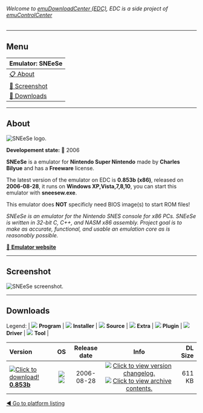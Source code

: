 ###### Welcome to [emuDownloadCenter (EDC)](https://github.com/PhoenixInteractiveNL/emuDownloadCenter/wiki/), EDC is a side project of [emuControlCenter](https://github.com/PhoenixInteractiveNL/emuControlCenter/wiki/)
***
## Menu
| **Emulator: SNEeSe** |
|:---------|
| [:clipboard: About](#about) |
| [:sunrise: Screenshot](#screenshot) |
| [:floppy_disk: Downloads](#downloads) |
***
## About
![](https://github.com/PhoenixInteractiveNL/emuDownloadCenter/wiki/images_emulator/sneese_logo_200.jpg "SNEeSe logo.")

**Developement state:** :red_circle: 2006

**SNEeSe** is a emulator for **Nintendo Super Nintendo** made by **Charles Bilyue** and has a **Freeware** license.

The latest version of the emulator on EDC is **0.853b (x86)**, released on **2006-08-28**, it runs on **Windows XP,Vista,7,8,10**, you can start this emulator with **sneesew.exe**.

This emulator does **NOT** specificly need BIOS image(s) to start ROM files!

_SNEeSe is an emulator for the Nintendo SNES console for x86 PCs. SNEeSe is written in 32-bit C, C++, and NASM x86 assembly. Project goal is to make as accurate, functional, and usable an emulation core as is reasonably possible._

[:link: **Emulator website**](http://sneese.sf.net/)
***
## Screenshot
![](https://raw.githubusercontent.com/PhoenixInteractiveNL/emuDownloadCenter/master/hooks/sneese/emulator_screen_01.jpg "SNEeSe screenshot.")
***
## Downloads
Legend: | 
![](https://raw.githubusercontent.com/wiki/PhoenixInteractiveNL/emuDownloadCenter/images_misc/icon_program_24.png) **Program** | 
![](https://raw.githubusercontent.com/wiki/PhoenixInteractiveNL/emuDownloadCenter/images_misc/icon_installer_24.png) **Installer** | 
![](https://raw.githubusercontent.com/wiki/PhoenixInteractiveNL/emuDownloadCenter/images_misc/icon_source_code_24.png) **Source** | 
![](https://raw.githubusercontent.com/wiki/PhoenixInteractiveNL/emuDownloadCenter/images_misc/icon_extra_24.png) **Extra** | 
![](https://raw.githubusercontent.com/wiki/PhoenixInteractiveNL/emuDownloadCenter/images_misc/icon_plugin_24.png) **Plugin** | 
![](https://raw.githubusercontent.com/wiki/PhoenixInteractiveNL/emuDownloadCenter/images_misc/icon_driver_24.png) **Driver** | 
![](https://raw.githubusercontent.com/wiki/PhoenixInteractiveNL/emuDownloadCenter/images_misc/icon_tool_24.png) **Tool** | 
 
| Version | OS | Release date | Info | DL Size |
|:--------|:--:|:------------:|:----:|--------:|
| [![](https://raw.githubusercontent.com/wiki/PhoenixInteractiveNL/emuDownloadCenter/images_misc/icon_program_24.png "Click to download!")  **0.853b**](https://github.com/PhoenixInteractiveNL/edc-repo0005/raw/master/sneese/0.853b.7z) | ![](https://raw.githubusercontent.com/wiki/PhoenixInteractiveNL/emuDownloadCenter/images_misc/logo_windows_24.png) ![](https://raw.githubusercontent.com/wiki/PhoenixInteractiveNL/emuDownloadCenter/images_misc/icon_32-bit_24.png) | 2006-08-28 | [![](https://raw.githubusercontent.com/wiki/PhoenixInteractiveNL/emuDownloadCenter/images_misc/icon_changelog_24.png "Click to view version changelog.")](https://github.com/PhoenixInteractiveNL/edc-repo0005/blob/master/sneese/0.853b_changelog.txt) [![](https://raw.githubusercontent.com/wiki/PhoenixInteractiveNL/emuDownloadCenter/images_misc/icon_contents_24.png "Click to view archive contents.")](https://github.com/PhoenixInteractiveNL/edc-repo0005/blob/master/sneese/0.853b_contents.txt) | 611 KB |

[:arrow_backward: Go to platform listing](https://github.com/PhoenixInteractiveNL/emuDownloadCenter/wiki/EDC-Platform-List)
